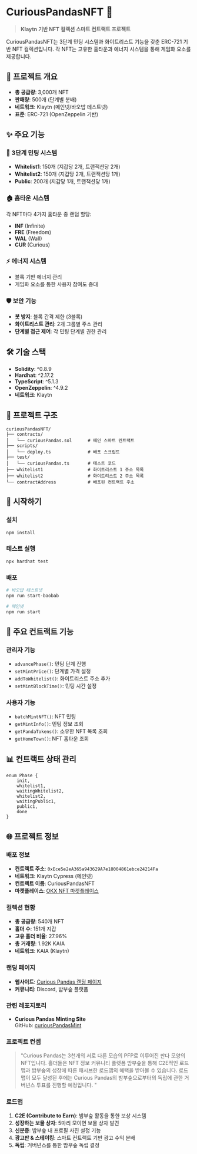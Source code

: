# CuriousPandasNFT 🐼

> **Klaytn 기반 NFT 컬렉션 스마트 컨트랙트 프로젝트**

CuriousPandasNFT는 3단계 민팅 시스템과 화이트리스트 기능을 갖춘 ERC-721 기반 NFT 컬렉션입니다. 각 NFT는 고유한 홈타운과 에너지 시스템을 통해 게임화 요소를 제공합니다.

## 🚀 프로젝트 개요

- **총 공급량**: 3,000개 NFT
- **판매량**: 500개 (단계별 분배)
- **네트워크**: Klaytn (메인넷/바오밥 테스트넷)
- **표준**: ERC-721 (OpenZeppelin 기반)

## ✨ 주요 기능

### 🎯 3단계 민팅 시스템
- **Whitelist1**: 150개 (지갑당 2개, 트랜잭션당 2개)
- **Whitelist2**: 150개 (지갑당 2개, 트랜잭션당 1개)
- **Public**: 200개 (지갑당 1개, 트랜잭션당 1개)

### 🏠 홈타운 시스템
각 NFT마다 4가지 홈타운 중 랜덤 할당:
- **INF** (Infinite)
- **FRE** (Freedom)
- **WAL** (Wall)
- **CUR** (Curious)

### ⚡ 에너지 시스템
- 블록 기반 에너지 관리
- 게임화 요소를 통한 사용자 참여도 증대

### 🛡️ 보안 기능
- **봇 방지**: 블록 간격 제한 (3블록)
- **화이트리스트 관리**: 2개 그룹별 주소 관리
- **단계별 접근 제어**: 각 민팅 단계별 권한 관리

## 🛠️ 기술 스택

- **Solidity**: ^0.8.9
- **Hardhat**: ^2.17.2
- **TypeScript**: ^5.1.3
- **OpenZeppelin**: ^4.9.2
- **네트워크**: Klaytn

## 📁 프로젝트 구조

```
curiousPandasNFT/
├── contracts/
│   └── curiousPandas.sol      # 메인 스마트 컨트랙트
├── scripts/
│   └── deploy.ts              # 배포 스크립트
├── test/
│   └── curiousPandas.ts       # 테스트 코드
├── whitelist1                 # 화이트리스트 1 주소 목록
├── whitelist2                 # 화이트리스트 2 주소 목록
└── contractAddress            # 배포된 컨트랙트 주소
```

## 🚀 시작하기

### 설치
```bash
npm install
```

### 테스트 실행
```bash
npx hardhat test
```

### 배포
```bash
# 바오밥 테스트넷
npm run start-baobab

# 메인넷
npm run start
```

## 🔧 주요 컨트랙트 기능

### 관리자 기능
- `advancePhase()`: 민팅 단계 진행
- `setMintPrice()`: 단계별 가격 설정
- `addToWhitelist()`: 화이트리스트 주소 추가
- `setMintBlockTime()`: 민팅 시간 설정

### 사용자 기능
- `batchMintNFT()`: NFT 민팅
- `getMintInfo()`: 민팅 정보 조회
- `getPandaTokens()`: 소유한 NFT 목록 조회
- `getHomeTown()`: NFT 홈타운 조회

## 📊 컨트랙트 상태 관리

```solidity
enum Phase { 
    init, 
    whitelist1, 
    waitingWhitelist2, 
    whitelist2, 
    waitingPublic1, 
    public1, 
    done 
}
```

## 🌐 프로젝트 정보

### 배포 정보
- **컨트랙트 주소**: `0xEce5e2eA365a943629A7e18004861ebce24214Fa`
- **네트워크**: Klaytn Cypress (메인넷)
- **컨트랙트 이름**: CuriousPandasNFT
- **마켓플레이스**: [OKX NFT 마켓플레이스](https://web3.okx.com/nft/collection/kaia/curiouspandas)

### 컬렉션 현황
- **총 공급량**: 540개 NFT
- **홀더 수**: 151개 지갑
- **고유 홀더 비율**: 27.96%
- **총 거래량**: 1.92K KAIA
- **네트워크**: KAIA (Klaytn)

### 랜딩 페이지
- **웹사이트**: [Curious Pandas 랜딩 페이지](https://kkad.creatorlink.net/)
- **커뮤니티**: Discord, 밤부숲 플랫폼

### 관련 레포지토리
- **Curious Pandas Minting Site**  
  GitHub: [curiousPandasMint](https://github.com/Wansix/curiousPandasMint)  

### 프로젝트 컨셉
> "Curious Pandas는 3천개의 서로 다른 모습의 PFP로 이루어진 판다 모양의 NFT입니다. 홀더들은 NFT 정보 커뮤니티 플랫폼 밤부숲을 통해 C2E적인 로드맵과 밤부숲의 성장에 따른 패시브한 로드맵의 혜택을 받아볼 수 있습니다. 로드맵이 모두 달성된 후에는 Curious Pandas의 밤부숲으로부터의 독립에 관한 거버넌스 투표를 진행할 예정입니다. 
"

### 로드맵
1. **C2E (Contribute to Earn)**: 밤부숲 활동을 통한 보상 시스템
2. **성장하는 보물 상자**: 5마리 모이면 보물 상자 발견
3. **신분증**: 밤부숲 내 프로필 사진 설정 기능
4. **광고판 & 스테이킹**: 스마트 컨트랙트 기반 광고 수익 분배
5. **독립**: 거버넌스를 통한 밤부숲 독립 결정



